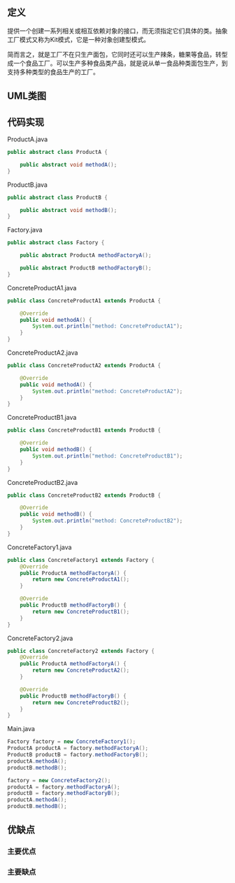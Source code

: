 ## 定义

提供一个创建一系列相关或相互依赖对象的接口，而无须指定它们具体的类。抽象工厂模式又称为Kit模式，它是一种对象创建型模式。

简而言之，就是工厂不在只生产面包，它同时还可以生产辣条，糖果等食品，转型成一个食品工厂。可以生产多种食品类产品，就是说从单一食品种类面包生产，到支持多种类型的食品生产的工厂。


## UML类图

## 代码实现

ProductA.java
``` java
public abstract class ProductA {

    public abstract void methodA();
}
```

ProductB.java
``` java
public abstract class ProductB {

    public abstract void methodB();
}
```

Factory.java
``` java
public abstract class Factory {

    public abstract ProductA methodFactoryA();

    public abstract ProductB methodFactoryB();
}

```

ConcreteProductA1.java
``` java
public class ConcreteProductA1 extends ProductA {

    @Override
    public void methodA() {
        System.out.println("method: ConcreteProductA1");
    }
}
```

ConcreteProductA2.java
``` java
public class ConcreteProductA2 extends ProductA {

    @Override
    public void methodA() {
        System.out.println("method: ConcreteProductA2");
    }
}

```

ConcreteProductB1.java
``` java
public class ConcreteProductB1 extends ProductB {

    @Override
    public void methodB() {
        System.out.println("method: ConcreteProductB1");
    }
}
```

ConcreteProductB2.java
``` java
public class ConcreteProductB2 extends ProductB {

    @Override
    public void methodB() {
        System.out.println("method: ConcreteProductB2");
    }
}
```

ConcreteFactory1.java
``` java
public class ConcreteFactory1 extends Factory {
    @Override
    public ProductA methodFactoryA() {
        return new ConcreteProductA1();
    }

    @Override
    public ProductB methodFactoryB() {
        return new ConcreteProductB1();
    }
}
```

ConcreteFactory2.java
``` java
public class ConcreteFactory2 extends Factory {
    @Override
    public ProductA methodFactoryA() {
        return new ConcreteProductA2();
    }

    @Override
    public ProductB methodFactoryB() {
        return new ConcreteProductB2();
    }
}
```

Main.java
``` java
Factory factory = new ConcreteFactory1();
ProductA productA = factory.methodFactoryA();
ProductB productB = factory.methodFactoryB();
productA.methodA();
productB.methodB();

factory = new ConcreteFactory2();
productA = factory.methodFactoryA();
productB = factory.methodFactoryB();
productA.methodA();
productB.methodB();
```

## 优缺点

### 主要优点

### 主要缺点